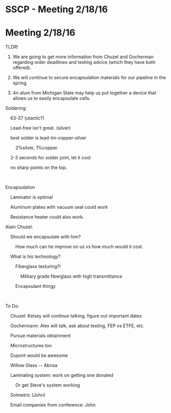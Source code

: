 # SSCP - Meeting 2/18/16

# Meeting 2/18/16

TLDR!

1) We are going to get more information from Chuzel and Gocherman regarding order deadlines and testing advice (which they have both offered).  

2) We will continue to secure encapsulation materials for our pipeline in the spring.

3) An alum from Michigan State may help us put together a device that allows us to easily encapsulate cells.

Soldering:

    63-37 (utactic?)

    Lead-free isn't great. (silver)

    best solder is lead-tin-copper-silver

        2%silver, 1%copper. 

    2-3 seconds for solder joint, let it cool

    no sharp points on the top.

    

Encapsulation

    Laminator is optimal

    Aluminum plates with vacuum seal could work

    Resistance heater could also work. 

Alain Chuzel:

    Should we encapsulate with him?

        How much can he improve on us vs how much would it cost. 

    What is his technology?

        Fiberglass texturing?!

            Military grade fiberglass with high transmittance

        Encapsulant thingy

    

To Do:

    Chuzel: Kelsey will continue talking, figure out important dates

    Gochermann: Alex will talk, ask about testing, FEP vs ETFE, etc. 

    Pursue materials obtainment

    Microstructures too

    Dupont would be awesome

    Willow Glass -- Abrisa

    Laminating system: work on getting one donated

        Or get Steve's system working

    Solmetric (John)

    Email companies from conference: John

